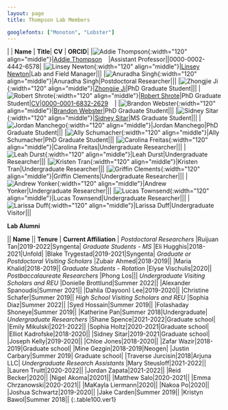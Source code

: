 ```yaml
---
layout: page
title: Thompson Lab Members

googlefonts: ["Monoton", "Lobster"]
---
```


| | **Name** | **Title**| **CV** | **ORCID**|
|![Addie Thompson](/images/People_Images/addiethompson.jpg){:width="120" align="middle"}|[Addie Thompson](/peoplepages/addiethompson/)<a href="https://twitter.com/addie_may"><img src="/images/Twitter_logo_blue.png" style="width: 15px;"></a>|Assistant Professor||0000-0002-4442-6578|
|![Linsey Newton](/images/People_Images/linseynewton.jpg){:width="120" align="middle"}|[Linsey Newton](/peoplepages/linseynewton)|Lab and Field Manager|||
|![Anuradha Singh](/images/People_Images/nopictureyet.png){:width="120" align="middle"}|Anuradha Singh|Postdoctoral Researcher|||
|![Zhongjie Ji](/images/People_Images/zhongjieji.jpg){:width="120" align="middle"}|[Zhongjie Ji](/peoplepages/zhongjieji/)|PhD Graduate Student|||
|![Robert Shrote](/images/People_Images/robertshrote.jpg){:width="120" align="middle"}|[Robert Shrote](/peoplepages/robertshrote/)|PhD Graduate Student|[CV](/CVs/robertshrote.pdf)|[0000-0001-6832-2629](https://orcid.org/0000-0001-6832-2629)<a href="https://orcid.org/0000-0001-6832-2629"><img src="/images/ORCID_iD.svg" style="width: 15px;"></a>|
|![Brandon Webster](/images/People_Images/brandonwebster.jpg){:width="120" align="middle"}|[Brandon Webster](/peoplepages/brandonwebster/)|PhD Graduate Student|||
|![Sidney Sitar](/images/People_Images/sidneysitar.jpg){:width="120" align="middle"}|[Sidney Sitar](/peoplepages/sidneysitar/)|MS Graduate Student|||
|![Jordan Manchego](/images/People_Images/nopictureyet.png){:width="120" align="middle"}|Jordan Manchego|PhD Graduate Student|||
|![Ally Schumacher](/images/People_Images/nopictureyet.png){:width="120" align="middle"}|Ally Schumacher|PhD Graduate Student|||
|![Carolina Freitas](/images/People_Images/nopictureyet.png){:width="120" align="middle"}|Carolina Freitas|Undergraduate Researcher|||
|![Leah Durst](/images/People_Images/nopictureyet.png){:width="120" align="middle"}|Leah Durst|Undergraduate Researcher|||
|![Kristen Tran](/images/People_Images/nopictureyet.png){:width="120" align="middle"}|Kristen Tran|Undergraduate Researcher|||
|![Griffin Clements](/images/People_Images/nopictureyet.png){:width="120" align="middle"}|Griffin Clements|Undergraduate Researcher|||
|![Andrew Yonker](/images/People_Images/nopictureyet.png){:width="120" align="middle"}|Andrew Yonker|Undergraduate Researcher|||
|![Lucas Townsend](/images/People_Images/nopictureyet.png){:width="120" align="middle"}|Lucas Townsend|Undergraduate Researcher|||
|![Larissa Duff](/images/People_Images/nopictureyet.png){:width="120" align="middle"}|Larissa Duff|Undergraduate Visitor|||

**Lab Alumni**

|| **Name** || **Tenure** | **Current Affiliation** |
*Postdoctoral Researchers*
|Ruijuan Tan|2019-2022|Syngenta|
*Graduate Students - MS*
|Eli Hugghis|2018-2021|Unfold|
|Blake Trygestad|2019-2021|Syngenta|
*Graduate or Postdoctoral Visiting Scholars*
|Zubair Ahmed|2018-2019||
|Maria Khalid|2018-2019||
*Graduate Students - Rotation*
|Elyse Vischulis|2020||
*Postbaccalaureate Researchers*
|Phong Los|||
*Undergraduate Visiting Scholars and REU*
|Donielle Brottlund|Summer 2022||
|Alexander Spanoudis|Summer 2021||
|Dahlia (Dayoon) Lee|2019-2020||
|Christine Schafer|Summer 2019||
*High School Visiting Scholars and REU*
|Sophia Diaz|Summer 2022||
|Syed Hossain|Summer 2019||
|Folashaday Shoneye|Summer 2019||
|Katherine Pan|Summer 2018|Undergraduate|
*Undergraduate Researchers*
|Shane Spence|2021-2022|Graduate school|
|Emily Mikulski|2021-2022||
|Sophia Holtz|2020-2021|Graduate school|
|Elliot Kadrofske|2018-2020||
|Sidney Sitar|2019-2021|Graduate school|
|Joseph Kelly|2019-2020||
|Chloe Jones|2018-2020||
|Zafar Wazir|2018-2019|Graduate school|
|Mine Gezgin|2018-2019|Neogen|
|Justin Carbary|Summer 2019| Graduate school|
|Traverse Jurcisin|2018|Arjuna LLC|
*Undergraduate Research Assistants*
|Mary Steusloff|2021-2022||
|Lauren Truitt|2020-2022||
|Jordan Zapata|2021-2022||
|Reid Becker|2020||
|Nigel Akoma|20201||
|Matthew Salo|2020-2021||
|Emma Chrzanowski|2020-2021||
|MaKayla Liermann|2020||
|Nakoa Po|2020||
|Joshua Schwartz|2019-2020||
|Jake Carden|Summer 2019||
|Kristyn Bawol|Summer 2018||
{:.table100.ver1}